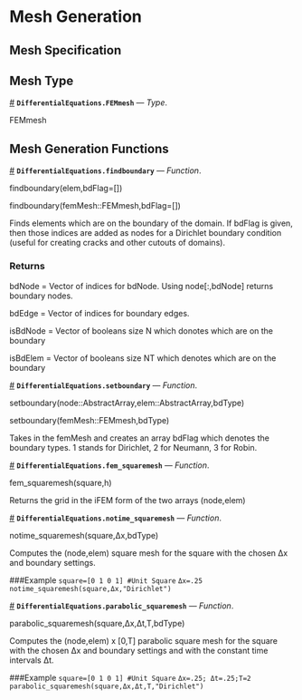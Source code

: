 
<a id='Mesh-Generation-1'></a>

# Mesh Generation


<a id='Mesh-Specification-1'></a>

## Mesh Specification


<a id='Mesh-Type-1'></a>

## Mesh Type

<a id='DifferentialEquations.FEMmesh' href='#DifferentialEquations.FEMmesh'>#</a>
**`DifferentialEquations.FEMmesh`** &mdash; *Type*.



FEMmesh


<a id='Mesh-Generation-Functions-1'></a>

## Mesh Generation Functions

<a id='DifferentialEquations.findboundary' href='#DifferentialEquations.findboundary'>#</a>
**`DifferentialEquations.findboundary`** &mdash; *Function*.



findboundary(elem,bdFlag=[])

findboundary(femMesh::FEMmesh,bdFlag=[])

Finds elements which are on the boundary of the domain. If bdFlag is given, then those indices are added as nodes for a Dirichlet boundary condition (useful for creating cracks and other cutouts of domains).

### Returns

bdNode = Vector of indices for bdNode. Using node[:,bdNode] returns boundary nodes.

bdEdge = Vector of indices for boundary edges.

isBdNode = Vector of booleans size N which donotes which are on the boundary

isBdElem = Vector of booleans size NT which denotes which are on the boundary

<a id='DifferentialEquations.setboundary' href='#DifferentialEquations.setboundary'>#</a>
**`DifferentialEquations.setboundary`** &mdash; *Function*.



setboundary(node::AbstractArray,elem::AbstractArray,bdType)

setboundary(femMesh::FEMmesh,bdType)

Takes in the femMesh and creates an array bdFlag which denotes the boundary types. 1 stands for Dirichlet, 2 for Neumann, 3 for Robin. 

<a id='DifferentialEquations.fem_squaremesh' href='#DifferentialEquations.fem_squaremesh'>#</a>
**`DifferentialEquations.fem_squaremesh`** &mdash; *Function*.



fem_squaremesh(square,h)

Returns the grid in the iFEM form of the two arrays (node,elem)

<a id='DifferentialEquations.notime_squaremesh' href='#DifferentialEquations.notime_squaremesh'>#</a>
**`DifferentialEquations.notime_squaremesh`** &mdash; *Function*.



notime_squaremesh(square,Δx,bdType)

Computes the (node,elem) square mesh for the square with the chosen Δx and boundary settings.

###Example `square=[0 1 0 1] #Unit Square` `Δx=.25` `notime_squaremesh(square,Δx,"Dirichlet")`

<a id='DifferentialEquations.parabolic_squaremesh' href='#DifferentialEquations.parabolic_squaremesh'>#</a>
**`DifferentialEquations.parabolic_squaremesh`** &mdash; *Function*.



parabolic_squaremesh(square,Δx,Δt,T,bdType)

Computes the (node,elem) x [0,T] parabolic square mesh for the square with the chosen Δx and boundary settings and with the constant time intervals Δt.

###Example `square=[0 1 0 1] #Unit Square` `Δx=.25; Δt=.25;T=2` `parabolic_squaremesh(square,Δx,Δt,T,"Dirichlet")`


